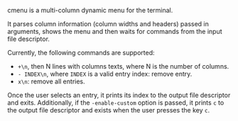 cmenu is a multi-column dynamic menu for the terminal.

It parses column information (column widths and headers) passed in arguments,
shows the menu and then waits for commands from the input file descriptor.

Currently, the following commands are supported:
 * `+\n`, then N lines with columns texts, where N is the number of columns.
 * `- INDEX\n`, where `INDEX` is a valid entry index: remove entry.
 * `x\n`: remove all entries.

Once the user selects an entry, it prints its index to the output file descriptor
and exits.
Additionally, if the `-enable-custom` option is passed, it prints `c` to the output
file descriptor and exists when the user presses the key `c`.
